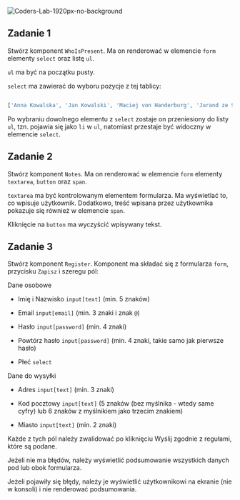 ![Coders-Lab-1920px-no-background](https://user-images.githubusercontent.com/30623667/104709394-2cabee80-571f-11eb-9518-ea6a794e558e.png)


## Zadanie 1

Stwórz komponent `WhoIsPresent`. Ma on renderować w elemencie `form` elementy `select` oraz listę `ul`.

`ul` ma być na początku pusty.

`select` ma zawierać do wyboru pozycje z tej tablicy:

```JavaScript

['Anna Kowalska', 'Jan Kowalski', 'Maciej von Handerburg', 'Jurand ze Spychowa'];

```

Po wybraniu dowolnego elementu z `select` zostaje on przeniesiony do listy `ul`, tzn. pojawia się jako `li` w `ul`, natomiast przestaje być widoczny w elemencie `select`.



## Zadanie 2

Stwórz komponent `Notes`. Ma on renderować w elemencie `form` elementy `textarea`, `button` oraz `span`.

`textarea` ma być kontrolowanym elementem formularza. Ma wyświetlać to, co wpisuje użytkownik. Dodatkowo, treść wpisana przez użytkownika pokazuje się również w elemencie `span`.

Kliknięcie na `button` ma wyczyścić wpisywany tekst.



## Zadanie 3

Stwórz komponent `Register`. Komponent ma składać się z formularza `form`, przycisku `Zapisz` i szeregu pól:

Dane osobowe

- Imię i Nazwisko `input[text]` (min. 5 znaków)

- Email `input[email]` (min. 3 znaki i znak `@`)

- Hasło `input[password]` (min. 4 znaki)

- Powtórz hasło `input[password]` (min. 4 znaki, takie samo jak pierwsze hasło)

- Płeć `select`

Dane do wysyłki

- Adres `input[text]` (min. 3 znaki)

- Kod pocztowy `input[text]` (5 znaków (bez myślnika - wtedy same cyfry) lub 6 znaków z myślnikiem jako trzecim znakiem)

- Miasto `input[text]` (min. 2 znaki)

Każde z tych pól należy zwalidować po kliknięciu Wyślij zgodnie z regułami, które są podane.

Jeżeli nie ma błędów, należy wyświetlić podsumowanie wszystkich danych pod lub obok formularza.

Jeżeli pojawiły się błędy, należy je wyświetlić użytkownikowi na ekranie (nie w konsoli) i nie renderować podsumowania.

